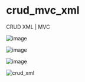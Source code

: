 # crud_mvc_xml
CRUD XML | MVC

![image](https://user-images.githubusercontent.com/86175418/172928871-4d1bdb49-7818-47f4-96df-b9018d41863d.png)

![image](https://user-images.githubusercontent.com/86175418/172928917-2c332222-7b33-4021-b711-44a4307c4d27.png)

![image](https://user-images.githubusercontent.com/86175418/172928954-d149607f-b9a7-4043-835e-6942b391217c.png)

![crud_xml](https://user-images.githubusercontent.com/86175418/173201529-a127b71c-4a1e-4e0d-832c-98d41666a5b6.png)
